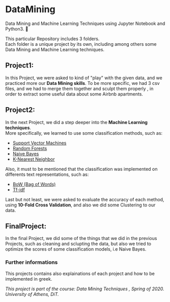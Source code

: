 # DataMining
Data Mining and Machine Learning Techniques using Jupyter Notebook and Python3. :snake:

This particular Repository includes 3 folders.  
Each folder is a unique project by its own, including among others some Data Mining and Machine Learning techniques.


 ##    Project1:


In this Project, we were asked to kind of "play" with the given data, and we practiced more our __Data Mining skills__. To be more specific, we had 3 csv files, and we had to merge them together and sculpt them properly , in order to extract some useful data about some Airbnb apartments. 

## Project2:

In the next Project, we did a step deeper into the __Machine Learning techniques__.  
More specifically, we learned to use some classification methods, such as:
*   [Support Vector Machines](https://scikit-learn.org/stable/modules/svm.html)  
*   [Random Forests](https://scikit-learn.org/stable/modules/generated/sklearn.ensemble.RandomForestClassifier.html#)  
*   [Naive Bayes](https://scikit-learn.org/stable/modules/naive_bayes.html)  
*   [K-Nearest Neighbor](https://scikit-learn.org/stable/modules/generated/sklearn.neighbors.KNeighborsClassifier.html)  

Also, it must to be mentioned that the classification was implemented on differents text representations, such as:

*   [BoW (Bag of Words)](https://machinelearningmastery.com/gentle-introduction-bag-words-model/)  
*   [Tf-idf](https://monkeylearn.com/blog/what-is-tf-idf/)

Last but not least, we were asked to evaluate the accuracy of each method, using __10-Fold Cross Validation__, and also we did some Clustering to our data.

## FinalProject:

In the final Project, we did some of the things that we did in the previous Projects, such as cleaning and sclupting the data, but also we tried to optimize the scores of some classification models, i.e Naive Bayes.


### Further informations

This projects contains also explainations of each project and how to be implemented in greek.  

*This project is part of the course: Data Mining Techniques , Spring of 2020. University of Athens, DiT.*

